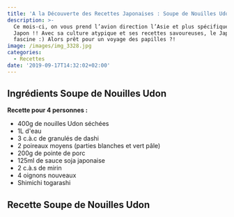 ```yaml
---
title: 'A la Découverte des Recettes Japonaises : Soupe de Nouilles Udon'
description: >-
  Ce mois-ci, on vous prend l’avion direction l’Asie et plus spécifiquement le
  Japon !! Avec sa culture atypique et ses recettes savoureuses, le Japon
  fascine :) Alors prêt pour un voyage des papilles ?!
image: /images/img_3328.jpg
categories:
  - Recettes
date: '2019-09-17T14:32:02+02:00'
---
```

## Ingrédients Soupe de Nouilles Udon


**Recette pour 4 personnes :**

* 400g de nouilles Udon séchées
* 1L d'eau
* 3 c.à.c de granulés de dashi
* 2 poireaux moyens (parties blanches et vert pâle)
* 200g de pointe de porc
* 125ml de sauce soja japonaise
* 2 c.à.s de mirin
* 4 oignons nouveaux
* Shimichi togarashi

## Recette Soupe de Nouilles Udon
